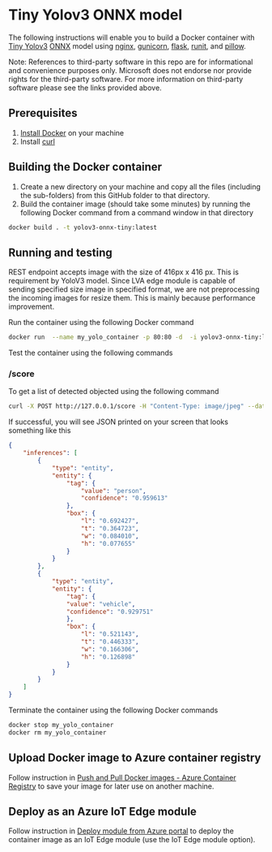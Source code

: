 # Tiny Yolov3 ONNX model

The following instructions will enable you to build a Docker container with [Tiny Yolov3](https://github.com/onnx/models/tree/master/vision/object_detection_segmentation/tiny-yolov3) [ONNX](http://onnx.ai/) model using [nginx](https://www.nginx.com/), [gunicorn](https://gunicorn.org/), [flask](https://github.com/pallets/flask), [runit](http://smarden.org/runit/), and [pillow](https://pillow.readthedocs.io/en/stable/index.html).

Note: References to third-party software in this repo are for informational and convenience purposes only. Microsoft does not endorse nor provide rights for the third-party software. For more information on third-party software please see the links provided above.

## Prerequisites
1. [Install Docker](http://docs.docker.com/docker-for-windows/install/) on your machine
2. Install [curl](http://curl.haxx.se/)

## Building the Docker container

1. Create a new directory on your machine and copy all the files (including the sub-folders) from this GitHub folder to that directory.
2. Build the container image (should take some minutes) by running the following Docker command from a command window in that directory

```bash
docker build . -t yolov3-onnx-tiny:latest
```
    
## Running and testing
REST endpoint accepts image with the size of 416px x 416 px. This is requirement by YoloV3 model. Since LVA edge module is capable of sending specified size image in specified format, we are not preprocessing the incoming images for resize them. This is mainly because performance improvement.

Run the container using the following Docker command

```bash
docker run  --name my_yolo_container -p 80:80 -d  -i yolov3-onnx-tiny:latest
```

Test the container using the following commands

### /score
To get a list of detected objected using the following command

```bash
curl -X POST http://127.0.0.1/score -H "Content-Type: image/jpeg" --data-binary @<image_file_in_jpeg>
```
If successful, you will see JSON printed on your screen that looks something like this
```json
{
    "inferences": [
        {
            "type": "entity",
            "entity": {
                "tag": {
                    "value": "person",
                    "confidence": "0.959613"
                },
                "box": {
                    "l": "0.692427",
                    "t": "0.364723",
                    "w": "0.084010",
                    "h": "0.077655"
                }
            }
        },
        {
            "type": "entity",
            "entity": {
                "tag": {
                "value": "vehicle",
                "confidence": "0.929751"
                },
                "box": {
                    "l": "0.521143",
                    "t": "0.446333",
                    "w": "0.166306",
                    "h": "0.126898"
                }
            }
        }
    ]
}
```

Terminate the container using the following Docker commands

```bash
docker stop my_yolo_container
docker rm my_yolo_container
```

## Upload Docker image to Azure container registry

Follow instruction in [Push and Pull Docker images  - Azure Container Registry](http://docs.microsoft.com/en-us/azure/container-registry/container-registry-get-started-docker-cli) to save your image for later use on another machine.

## Deploy as an Azure IoT Edge module

Follow instruction in [Deploy module from Azure portal](https://docs.microsoft.com/en-us/azure/iot-edge/how-to-deploy-modules-portal) to deploy the container image as an IoT Edge module (use the IoT Edge module option). 


